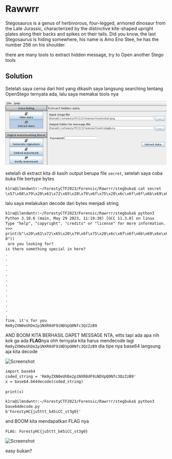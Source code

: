 # Rawwrr
Stegosaurus is a genus of herbivorous, four-legged, armored dinosaur from the Late Jurassic, characterized by the distinctive kite-shaped upright plates along their backs and spikes on their tails. Did you know, the last Stegosaurus is hiding somewhere, his name is Amo Eno Stee, he has the number 256 on his shoulder.

there are many tools to extract hidden message, try to Open another Stego tools

## Solution
Setelah saya cerna dari hint yang dikasih saya langsung searching tentang OpenStego ternyata ada, lalu saya memakai tools nya

![Screenshot](https://raw.githubusercontent.com/ilmndwntr/ForestyHC-CTF-WRITEUP/main/Forensic/Rawwrr/ss.png)

setelah di extract kita di kasih output berupa file ```secret```, setelah saya coba buka file bertype bytes 

```
k1ra@ilmndwntr:~/ForestyCTF2023/Forensic/Rawrrr/stegbuka$ cat secret
\x57\x68\x79\x20\x61\x72\x65\x20\x79\x6f\x75\x20\x6c\x6f\x6f\x6b\x69\x6e\x67\x20\x66\x6f\x72\x3f\x0a\x69\x73\x20\x74\x68\x65\x72\x65\x20\x73\x6f\x6d\x65\x74\x68\x69\x6e\x67\x20\x73\x70\x65\x63\x69\x61\x6c\x20\x69\x6e\x20\x68\x65\x72\x65\x3f\x0a\x2e\x0a\x2e\x0a\x2e\x0a\x2e\x0a\x2e\x0a\x2e\x0a\x2e\x0a\x2e\x0a\x2e\x0a\x2e\x0a\x2e\x0a\x2e\x0a\x2e\x0a\x66\x69\x6e\x65\x2e\x20\x69\x74\x27\x73\x20\x66\x6f\x72\x20\x79\x6f\x75\x0a\x52\x6d\x39\x79\x5a\x58\x4e\x30\x65\x55\x68\x44\x65\x32\x70\x31\x4e\x58\x52\x30\x64\x46\x39\x69\x4e\x44\x56\x70\x51\x30\x4e\x66\x63\x33\x51\x7a\x5a\x7a\x42\x39
```

lalu saya melakukan decode dari bytes menjadi string

```
k1ra@ilmndwntr:~/ForestyCTF2023/Forensic/Rawrrr/stegbuka$ python3
Python 3.10.6 (main, May 29 2023, 11:10:38) [GCC 11.3.0] on linux
Type "help", "copyright", "credits" or "license" for more information.
>>> print(b"\x20\x61\x72\x65\x20\x79\x6f\x75\x20\x6c\x6f\x6f\x6b\x69\x6e\x67\x20\x66\x6f\x72\x3f\x0a\x69\x73\x20\x74\x68\x65\x72\x65\x20\x73\x6f\x6d\x65\x74\x68\x69\x6e\x67\x20\x73\x70\x65\x63\x69\x61\x6c\x20\x69\x6e\x20\x68\x65\x72\x65\x3f\x0a\x2e\x0a\x2e\x0a\x2e\x0a\x2e\x0a\x2e\x0a\x2e\x0a\x2e\x0a\x2e\x0a\x2e\x0a\x2e\x0a\x2e\x0a\x2e\x0a\x2e\x0a\x66\x69\x6e\x65\x2e\x20\x69\x74\x27\x73\x20\x66\x6f\x72\x20\x79\x6f\x75\x0a\x52\x6d\x39\x79\x5a\x58\x4e\x30\x65\x55\x68\x44\x65\x32\x70\x31\x4e\x58\x52\x30\x64\x46\x39\x69\x4e\x44\x56\x70\x51\x30\x4e\x66\x63\x33\x51\x7a\x5a\x7a\x42\x39".decode("utf-8"))
 are you looking for?
is there something special in here?
.
.
.
.
.
.
.
.
.
.
.
.
.
fine. it's for you
Rm9yZXN0eUhDe2p1NXR0dF9iNDVpQ0Nfc3QzZzB9
```
AND BOOM KITA BERHASIL DAPET MESSAGE NTA, eitts tapi ada apa nih kok ga ada **FLAG**nya ohh ternyata kita harus mendecode lagi ```Rm9yZXN0eUhDe2p1NXR0dF9iNDVpQ0Nfc3QzZzB9``` dia tipe nya base64 langsung aja kita decode

![Screenshot](https://media.tenor.com/x8v1oNUOmg4AAAAd/rickroll-roll.gif)

```
import base64
coded_string = 'Rm9yZXN0eUhDe2p1NXR0dF9iNDVpQ0Nfc3QzZzB9'
x = base64.b64decode(coded_string)

print(x)
```

```
k1ra@ilmndwntr:~/ForestyCTF2023/Forensic/Rawrrr/stegbuka$ python3 base64decode.py
b'ForestyHC{ju5ttt_b45iCC_st3g0}'
```

and BOOM kita mendapatkan FLAG nya

```FLAG: ForestyHC{ju5ttt_b45iCC_st3g0}```

![Screenshot](https://media.tenor.com/qzc9bkg5RNcAAAAC/but-why-tho.gif)

easy bukan?

